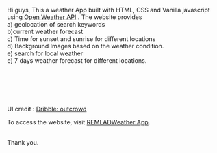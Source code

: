 Hi guys,
This a weather App built with HTML, CSS and Vanilla javascript using <a href ="https://openweathermap.org/api"> Open Weather API</a> . The website provides<br> 
a) geolocation of search keywords <br>
b)current weather forecast <br>
c) Time for sunset and sunrise for different locations<br>
d) Background Images based on the weather condition.<br>
e) search for local weather <br>
e)  7 days  weather forecast for different locations.<br>

<br><br><br><br>


UI credit : <a href ="https://dribbble.com/outcrowd">Dribble: outcrowd</a><br>



To access the website, visit <a href ="https://remladweatherapp.netlify.app">REMLADWeather App</a>.<br><br>


Thank you.
 
